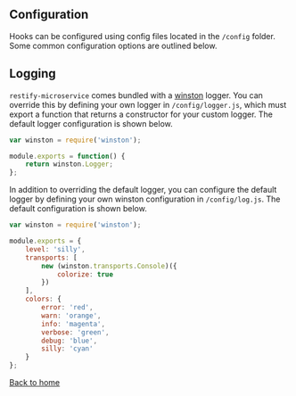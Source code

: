 ## Configuration
Hooks can be configured using config files located in the `/config` folder. Some common configuration options are outlined below.

## Logging
`restify-microservice` comes bundled with a [winston](https://github.com/winstonjs/winston) logger. You can override this by defining your own logger in `/config/logger.js`, which must export a function that returns a constructor for your custom logger. The default logger configuration is shown below.
```javascript
var winston = require('winston');

module.exports = function() {
    return winston.Logger;
};
```


In addition to overriding the default logger, you can configure the default logger by defining your own winston configuration in `/config/log.js`. The default configuration is shown below.
```javascript
var winston = require('winston');

module.exports = {
    level: 'silly',
    transports: [
        new (winston.transports.Console)({
            colorize: true
        })
    ],
    colors: {
        error: 'red',
        warn: 'orange',
        info: 'magenta',
        verbose: 'green',
        debug: 'blue',
        silly: 'cyan'
    }
};
```
[Back to home](/README.md)
